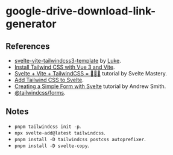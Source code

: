 # google-drive-download-link-generator

## References

- [svelte-vite-tailwindcss3-template](https://github.com/Lukem121/svelte-vite-tailwind-template) by [Luke](https://github.com/Lukem121).
- [Install Tailwind CSS with Vue 3 and Vite](https://tailwindcss.com/docs/guides/vite).
- [Svelte + Vite + TailwindCSS = 🌸🌸🌸](https://youtu.be/gNXL8UQHDdA) tutorial by Svelte Mastery.
- [Add Tailwind CSS to Svelte](https://github.com/svelte-add/tailwindcss).
- [Creating a Simple Form with Svelte](https://egghead.io/lessons/svelte-creating-a-simple-form-with-svelte) tutorial by Andrew Smith.
- [@tailwindcss/forms](https://github.com/tailwindlabs/tailwindcss-forms).

## Notes

- `pnpm tailwindcss init -p`.
- `npx svelte-add@latest tailwindcss`.
- `pnpm install -D tailwindcss postcss autoprefixer`.
- `pnpm install -D svelte-copy`.
